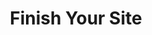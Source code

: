 ---
step: 6
permalink: /workshop/gh/finish.html
video: QS3kiFmaBeA
title: Finish Your Site
shorttitle: Finish
overview: This portion will demonstrate how to edit your Home and About pages to finish the collection.
steps: 
  - text: Edit and add content to the About page.
    time: 0
    doc: https://collectionbuilder.github.io/cb-docs/docs/pages/interpretive/
  - text: Edit the Home page.
    time: 446
    doc: https://collectionbuilder.github.io/cb-docs/docs/pages/home/
---